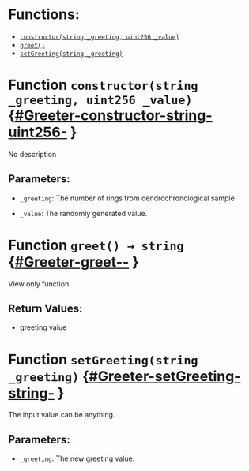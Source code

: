 

# Functions:
- [`constructor(string _greeting, uint256 _value)`](#Greeter-constructor-string-uint256-)
- [`greet()`](#Greeter-greet--)
- [`setGreeting(string _greeting)`](#Greeter-setGreeting-string-)


# Function `constructor(string _greeting, uint256 _value)` {[#Greeter-constructor-string-uint256-](#Greeter-constructor-string-uint256-) }
No description
## Parameters:
- `_greeting`: The number of rings from dendrochronological sample

- `_value`: The randomly generated value.
# Function `greet() → string` {[#Greeter-greet--](#Greeter-greet--) }
View only function. 

## Return Values:
- greeting value
# Function `setGreeting(string _greeting)` {[#Greeter-setGreeting-string-](#Greeter-setGreeting-string-) }
The input value can be anything.

## Parameters:
- `_greeting`: The new greeting value.

